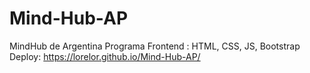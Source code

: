 # Mind-Hub-AP
MindHub de Argentina Programa Frontend : HTML, CSS, JS, Bootstrap
Deploy: https://lorelor.github.io/Mind-Hub-AP/
